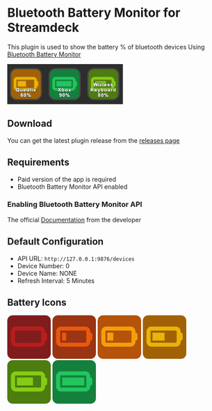 # Bluetooth Battery Monitor for Streamdeck

This plugin is used to show the battery % of bluetooth devices
Using [Bluetooth Battery Monitor](https://www.bluetoothgoodies.com/)

![Bluetooth Battery Monitor for Streamdeck](docs/images/example.png)

## Download

You can get the latest plugin release from the [releases page](https://github.com/Skulldorom/Bluetooth-Battery-Streamdeck/releases/latest)

## Requirements

- Paid version of the app is required
- Bluetooth Battery Monitor API enabled

### Enabling Bluetooth Battery Monitor API

The official [Documentation](https://www.bluetoothgoodies.com/info/battery-monitor-api/) from the developer

## Default Configuration

- API URL: `http://127.0.0.1:9876/devices`
- Device Number: 0
- Device Name: NONE
- Refresh Interval: 5 Minutes

## Battery Icons

<img src="com.skulldorom.bluetoothbattery.sdPlugin\imgs\actions\battery\Empty.png" alt="empty" width="100">
<img src="com.skulldorom.bluetoothbattery.sdPlugin\imgs\actions\battery\Low.png" alt="low" width="100">
<img src="com.skulldorom.bluetoothbattery.sdPlugin\imgs\actions\battery\One.png" alt="one quarter" width="100">
<img src="com.skulldorom.bluetoothbattery.sdPlugin\imgs\actions\battery\Half.png" alt="half" width="100">
<img src="com.skulldorom.bluetoothbattery.sdPlugin\imgs\actions\battery\Three.png" alt="three quarter" width="100">
<img src="com.skulldorom.bluetoothbattery.sdPlugin\imgs\actions\battery\Full.png" alt="full" width="100">
